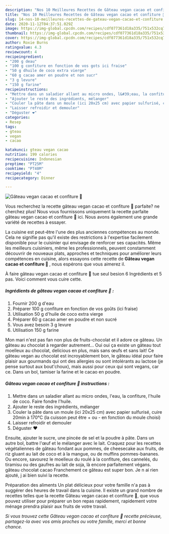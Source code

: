 ```yaml
---
description: "Nos 10 Meilleures Recettes de Gâteau vegan cacao et confiture 🍓"
title: "Nos 10 Meilleures Recettes de Gâteau vegan cacao et confiture 🍓"
slug: 14-nos-10-meilleures-recettes-de-gateau-vegan-cacao-et-confiture
date: 2020-11-12T04:37:51.029Z
image: https://img-global.cpcdn.com/recipes/cdf077361d18a335/751x532cq70/gateau-vegan-cacao-et-confiture-🍓-photo-principale-de-la-recette.jpg
thumbnail: https://img-global.cpcdn.com/recipes/cdf077361d18a335/751x532cq70/gateau-vegan-cacao-et-confiture-🍓-photo-principale-de-la-recette.jpg
cover: https://img-global.cpcdn.com/recipes/cdf077361d18a335/751x532cq70/gateau-vegan-cacao-et-confiture-🍓-photo-principale-de-la-recette.jpg
author: Roxie Burns
ratingvalue: 4.3
reviewcount: 4
recipeingredient:
- "200 g deau"
- "100 g confiture en fonction de vos gots ici fraise"
- "50 g dhuile de coco extra vierge"
- "60 g cacao amer en poudre et non sucr"
- "3 g levure"
- "150 g farine"
recipeinstructions:
- "Mettre dans un saladier allant au micro ondes, l&#39;eau, la confiture, l&#39;huile de coco. Faire fondre l&#39;huile."
- "Ajouter le reste des ingrédients, mélanger"
- "Couler la pâte dans un moule (ici 20x25 cm) avec papier sulfurisé, cuire 20min à 170°C (la cuisson peut être + ou - en fonction du moule choisi)"
- "Laisser refroidir et demouler"
- "Déguster ❤️"
categories:
- Resep
tags:
- gteau
- vegan
- cacao

katakunci: gteau vegan cacao 
nutrition: 199 calories
recipecuisine: Indonesian
preptime: "PT25M"
cooktime: "PT40M"
recipeyield: "4"
recipecategory: Dinner

---
```



![Gâteau vegan cacao et confiture 🍓](https://img-global.cpcdn.com/recipes/cdf077361d18a335/751x532cq70/gateau-vegan-cacao-et-confiture-🍓-photo-principale-de-la-recette.jpg)

Vous recherchez la recette gâteau vegan cacao et confiture 🍓 parfaite? ne cherchez plus! Nous vous fournissons uniquement la recette parfaite gâteau vegan cacao et confiture 🍓 ici. Nous avons également une grande variété de recettes à essayer.

La cuisine est peut-être l'une des plus anciennes compétences au monde. Cela ne signifie pas qu'il existe des restrictions à l'expertise facilement disponible pour le cuisinier qui envisage de renforcer ses capacités. Même les meilleurs cuisiniers, même les professionnels, peuvent constamment découvrir de nouveaux plats, approches et techniques pour améliorer leurs compétences en cuisine, alors essayons cette recette de <strong> Gâteau vegan cacao et confiture 🍓 </strong>, nous espérons que vous aimerez il.

<!--inarticleads1-->

À faire gâteau vegan cacao et confiture 🍓 tue seul besion 6 Ingrédients et 5 pas. Voici comment vous cuire cette.

##### Ingrédients de gâteau vegan cacao et confiture 🍓 :

1. Fournir 200 g d&#39;eau
1. Préparer 100 g confiture en fonction de vos goûts (ici fraise)
1. Utilisation 50 g d&#39;huile de coco extra vierge
1. Préparer 60 g cacao amer en poudre et non sucré
1. Vous avez besoin 3 g levure
1. Utilisation 150 g farine


Mon mari n&#39;est pas fan non plus de fruits-chocolat et il adore ce gâteau. Un gâteau au chocolat à regarder autrement… Oui oui ça existe un gâteau tout moelleux au chocolat, delicious en plus, mais sans œufs et sans lait! Ce gâteau vegan au chocolat est incroyablement bon, le gâteau idéal pour faire plaisir aux gourmands qui ont des allergies ou sont intolérants au lactose (je pense surtout aux bout&#39;choux), mais aussi pour ceux qui sont vegans, car ce. Dans un bol, tamiser la farine et le cacao en poudre. 

<!--inarticleads2-->

##### Gâteau vegan cacao et confiture 🍓 instructions :

1. Mettre dans un saladier allant au micro ondes, l&#39;eau, la confiture, l&#39;huile de coco. Faire fondre l&#39;huile.
1. Ajouter le reste des ingrédients, mélanger
1. Couler la pâte dans un moule (ici 20x25 cm) avec papier sulfurisé, cuire 20min à 170°C (la cuisson peut être + ou - en fonction du moule choisi)
1. Laisser refroidir et demouler
1. Déguster ❤️


Ensuite, ajouter le sucre, une pincée de sel et la poudre à pâte. Dans un autre bol, battre l&#39;œuf et le mélanger avec le lait. Craquez pour les recettes végétaliennes de gâteau fondant aux pommes, de cheesecake aux fruits, de riz gluant au lait de coco et à la mangue, ou de muffins pommes-bananes. Ou encore, savourez le moelleux du roulé à la confiture, des cannelés, du tiramisu ou des gaufres au lait de soja, là encore parfaitement végans. gâteau chocolat cacao Franchement ce gâteau est super bon. Je n ai rien ajouté, j ai bien suivi la recette. 

<!--inarticleads1-->

<p>
Préparation des aliments Un plat délicieux pour votre famille n'a pas à suggérer des heures de travail dans la cuisine. Il existe un grand nombre de recettes telles que la recette Gâteau vegan cacao et confiture 🍓, que vous pouvez utiliser pour préparer un bon repas rapidement, rapidement votre ménage prendra plaisir aux fruits de votre travail.
</p>

<p>
<i>Si vous trouvez cette Gâteau vegan cacao et confiture 🍓 recette précieuse, partagez-la avec vos amis proches ou votre famille, merci et bonne chance.</i>
</p>

